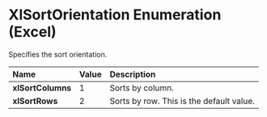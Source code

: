 
# XlSortOrientation Enumeration (Excel)

Specifies the sort orientation.



|**Name**|**Value**|**Description**|
|:-----|:-----|:-----|
| **xlSortColumns**|1|Sorts by column.|
| **xlSortRows**|2|Sorts by row. This is the default value.|
